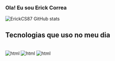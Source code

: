 
### Ola! Eu sou Erick Correa


![ErickCS87 GitHub stats](https://github-readme-stats.vercel.app/api?username=ErickCS87&show_icons=true&theme=dracula)

## Tecnologias que uso no meu dia

<div style="display: inline_block"><br/>
<img  align="center" alt="html" src="https://img.shields.io/badge/HTML-239120?style=for-the-badge&logo=html5&logoColor=white" />
<img align="center" alt="html" src="https://img.shields.io/badge/CSS-239120?&style=for-the-badge&logo=css3&logoColor=white" />
<img align="center" alt="html" src="https://img.shields.io/badge/JavaScript-F7DF1E?style=for-the-badge&logo=javascript&logoColor=black" />
</div>
